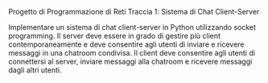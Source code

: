 Progetto di Programmazione di Reti
Traccia 1: Sistema di Chat Client-Server

Implementare un sistema di chat client-server in Python utilizzando socket programming. 
Il server deve essere in grado di gestire più client contemporaneamente e deve consentire agli utenti di inviare e ricevere messaggi in una chatroom condivisa. 
Il client deve consentire agli utenti di connettersi al server, inviare messaggi alla chatroom e ricevere messaggi dagli altri utenti.
